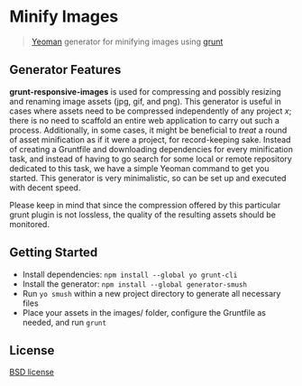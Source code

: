 # Minify Images

> [Yeoman](http://yeoman.io) generator for minifying images using [grunt](http://gruntjs.com/)


## Generator Features

**grunt-responsive-images** is used for compressing and possibly resizing and renaming image assets (jpg, gif, and png). This generator is useful in cases where assets need to be compressed independently of any project *x*; there is no need to scaffold an entire web application to carry out such a process. Additionally, in some cases, it might be beneficial to *treat* a round of asset minification as if it were a project, for record-keeping sake. Instead of creating a Gruntfile and downloading dependencies for every minification task, and instead of having to go search for some local or remote repository dedicated to this task, we have a simple Yeoman command to get you started. This generator is very minimalistic, so can be set up and executed with decent speed.

Please keep in mind that since the compression offered by this particular grunt plugin is not lossless, the quality of the resulting assets should be monitored.


## Getting Started

- Install dependencies: `npm install --global yo grunt-cli`
- Install the generator: `npm install --global generator-smush`
- Run `yo smush` within a new project directory to generate all necessary files
- Place your assets in the images/ folder, configure the Gruntfile as needed, and run `grunt`


## License

[BSD license](http://opensource.org/licenses/bsd-license.php)
